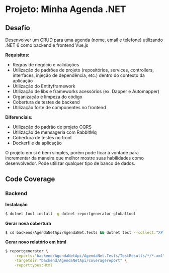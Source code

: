 # Projeto: Minha Agenda .NET

## Desafio 

Desenvolver um CRUD para uma agenda (nome, email e telefone) utilizando .NET 6 como backend e frontend Vue.js

**Requisitos:**
- Regras de negócio e validações
- Utilização de padrões de projeto (repositórios, services, controllers, interfaces, injeção de dependência, etc.) dentro do contexto da aplicação
- Utilização do Entityframework
- Utilização de libs e frameworks acessórios (ex. Dapper e Automapper)
- Organização e limpeza do código
- Cobertura de testes de backend
- Utilização forte de componentes no frontend

**Diferenciais:**
- Utilização do padrão de projeto CQRS
- Utilização de mensageria com RabbitMq
- Cobertura de testes no front
- Dockerfile da aplicação

O projeto em si é bem simples, porém pode ficar à vontade para incrementar da maneira que melhor mostre suas habilidades como desenvolvedor. Pode utilizar qualquer tipo de banco de dados.


## Code Coverage

### Backend
**Instalação**
```bash
$ dotnet tool install -g dotnet-reportgenerator-globaltool
```

**Gerar nova cobertura**
```bash
$ cd backend/AgendaNetApi/AgendaNet.Tests && dotnet test --collect:"XPlat Code Coverage" && cd ../../../
```

**Gerar novo relatório em html**
```bash
$ reportgenerator \
    -reports:"backend/AgendaNetApi/AgendaNet.Tests/TestResults/*/*.xml" \
    -targetdir:"backend/AgendaNetApi/coveragereport" \
    -reporttypes:Html
```
